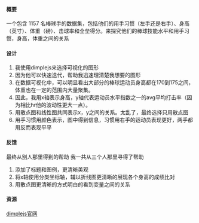 #### 概要
一个包含 1157 名棒球手的数据集，包括他们的用手习惯（左手还是右手）、身高（英寸）、体重（磅）、击球率和全垒得分。来探究他们的棒球技能水平和用手习惯，身高，体重之间的关系

#### 设计
1. 我使用dimplejs来选择可视化的图形
2. 因为他可以快速迭代，帮助我迅速理清楚我想要的图形
3. 在数据可视化中，可以明显看出大部分的棒球运动员身高都在170到175之间，体重也在一定的范围内大量聚集。
4. 因此，我用x轴表示身高，y轴代表运动员水平指数之一的avg平均打击率（因为相比hr他的波动性更大一点）。
5. 用散点图和线性图共同表示x，y之间的关系。太乱了，最终选择只用散点图
6. 用手习惯用颜色表示，图中得到信息，习惯用右手的运动员表现更好，两手都用反而表现平平

#### 反馈
最终从别人那里得到的帮助
我一共从三个人那里寻得了帮助

1. 添加了标题和图例，更清晰美观
2. 将x轴使用分类坐标轴，辅以折线图更清晰的展现各个身高的成绩比对
3. 用散点图更清晰的方式明白的看到变量之间的关系

#### 资源
[dimplejs官网](http://dimplejs.org/)

